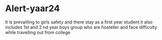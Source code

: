 # Alert-yaar24
It is prevailling to girls safety and there stay as a first year student it also includes 1st and 2 nd year boys group who are hosteller and face difficulty while travelling out from college
